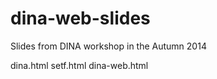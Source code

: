 dina-web-slides
===============

Slides from DINA workshop in the Autumn 2014

dina.html
setf.html
dina-web.html


